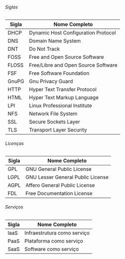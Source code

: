 ###### Siglas

| Sigla | Nome Completo|
|-------|--------------|
|DHCP   |Dynamic Host Configuration Protocol|
|DNS    |Domain Name System|
|DNT    |Do Not Track|
|FOSS   |Free and Open Source Software|
|FLOSS  |Free/Libre and Open Source Software|
|FSF    |Free Software Foundation|
|GnuPG  |Gnu Privacy Guard|
|HTTP   |Hyper Text Transfer Protocol|
|HTML   |Hyper Text Markup Language|
|LPI    |Linux Professional Institute|
|NFS    |Network File System|
|SSL    |Secure Sockets Layer|
|TLS    |Transport Layer Security|


###### Licenças

|Sigla| Nome Completo|
|-----|--------------|
|GPL  |GNU General Public License|
|LGPL |GNU Lesser General Public License|
|AGPL |Affero General Public License|
|FDL  |Free Documentation License|


###### Serviços
|Sigla| Nome Completo|
|-----|--------------|
|IaaS |Infraestrutura como serviço|
|PaaS |Plataforma como serviço|
|SaaS |Software como serviço|

